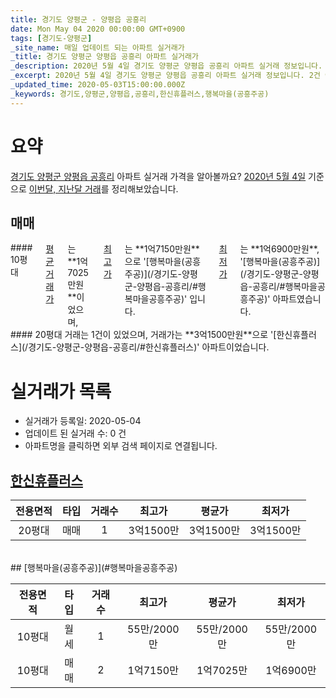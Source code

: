 ```yaml
---
title: 경기도 양평군 - 양평읍 공흥리
date: Mon May 04 2020 00:00:00 GMT+0900
tags: [경기도-양평군]
_site_name: 매일 업데이트 되는 아파트 실거래가
_title: 경기도 양평군 양평읍 공흥리 아파트 실거래가
_description: 2020년 5월 4일 경기도 양평군 양평읍 공흥리 아파트 실거래 정보입니다. 2건 아파트 정보가 있습니다.
_excerpt: 2020년 5월 4일 경기도 양평군 양평읍 공흥리 아파트 실거래 정보입니다. 2건 아파트 정보가 있습니다.
_updated_time: 2020-05-03T15:00:00.000Z
_keywords: 경기도,양평군,양평읍,공흥리,한신휴플러스,행복마을(공흥주공)
---
```





# 요약
<ins>경기도 양평군 양평읍 공흥리</ins> 아파트 실거래 가격을 알아볼까요? <ins>2020년 5월 4일</ins> 기준으로 <ins>이번달, 지난달 거래</ins>를 정리해보았습니다.

## 매매
<div class="container">
<div class="six columns" markdown="1">
#### 10평대
<ins>평균 거래가</ins>는 **1억7025만원**이었으며, <ins>최고가</ins>는 **1억7150만원**으로 '[행복마을(공흥주공)](/경기도-양평군-양평읍-공흥리/#행복마을공흥주공)' 입니다. <ins>최저가</ins>는 **1억6900만원**, '[행복마을(공흥주공)](/경기도-양평군-양평읍-공흥리/#행복마을공흥주공)' 아파트였습니다.
</div>
<div class="six columns" markdown="1">
#### 20평대
거래는 1건이 있었으며, 거래가는 **3억1500만원**으로 '[한신휴플러스](/경기도-양평군-양평읍-공흥리/#한신휴플러스)' 아파트이었습니다.
</div>
</div>



# 실거래가 목록
- 실거래가 등록일: 2020-05-04
- 업데이트 된 실거래 수: 0 건
- 아파트명을 클릭하면 외부 검색 페이지로 연결됩니다.

## [한신휴플러스](#한신휴플러스)

|전용면적|타입|거래수|최고가|평균가|최저가|
|:---:|:---:|:---:|:---:|:---:|:---:|
|20평대|<span class="deal-type-1">매매</span>|1|3억1500만|3억1500만|3억1500만|

<br/>
## [행복마을(공흥주공)](#행복마을공흥주공)

|전용면적|타입|거래수|최고가|평균가|최저가|
|:---:|:---:|:---:|:---:|:---:|:---:|
|10평대|<span class="deal-type-3">월세</span>|1|55만/2000만|55만/2000만|55만/2000만|
|10평대|<span class="deal-type-1">매매</span>|2|1억7150만|1억7025만|1억6900만|

<br/>



